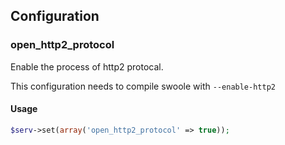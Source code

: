 ## Configuration

### open_http2_protocol

Enable the process of http2 protocal.

This configuration needs to compile swoole with `--enable-http2`

#### Usage

```php
$serv->set(array('open_http2_protocol' => true));
```
